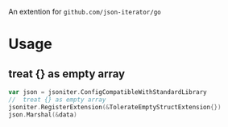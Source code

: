 
An extention for `github.com/json-iterator/go`

# Usage

## treat {} as empty array
```go
var json = jsoniter.ConfigCompatibleWithStandardLibrary
//  treat {} as empty array
jsoniter.RegisterExtension(&TolerateEmptyStructExtension{})
json.Marshal(&data)
```